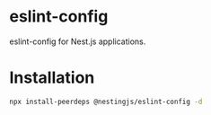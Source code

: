# eslint-config

eslint-config for Nest.js applications.

# Installation

```bash
npx install-peerdeps @nestingjs/eslint-config -d
```
